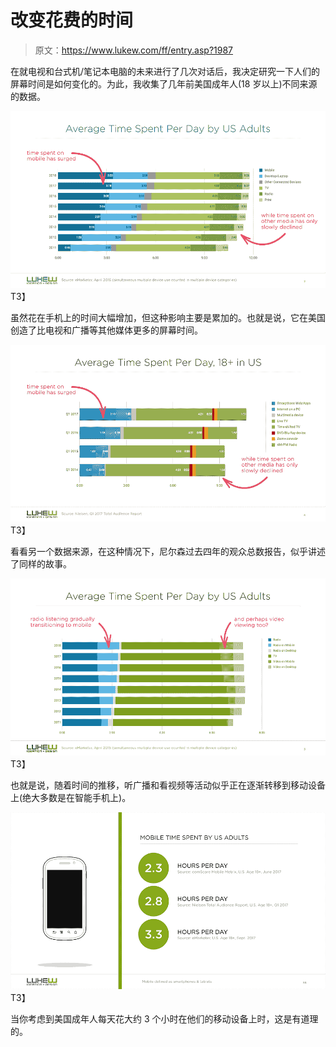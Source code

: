 # 改变花费的时间

> 原文：<https://www.lukew.com/ff/entry.asp?1987>



在就电视和台式机/笔记本电脑的未来进行了几次对话后，我决定研究一下人们的屏幕时间是如何变化的。为此，我收集了几年前美国成年人(18 岁以上)不同来源的数据。

[![How time Spent Changes for US Adults 2011-2018](img/6251eeb5ad8f9c34faa0e413fcbfb514.png)](//static.lukew.com/time_spentUS-1_2x.png)T3】

虽然花在手机上的时间大幅增加，但这种影响主要是累加的。也就是说，它在美国创造了比电视和广播等其他媒体更多的屏幕时间。

[![How time Spent Changes for US Adults 2014-2017](img/ee51a8e7340cadb0d7761908811e4286.png)](//static.lukew.com/time_spentUS-3_2x.png)T3】

看看另一个数据来源，在这种情况下，尼尔森过去四年的观众总数报告，似乎讲述了同样的故事。

[![Radio Listening & Video Viewing is Shifting to Mobile](img/7ad381dc05509814f58eb8d76df2dd68.png)](//static.lukew.com/time_spentUS-2_2x.png)T3】

也就是说，随着时间的推移，听广播和看视频等活动似乎正在逐渐转移到移动设备上(绝大多数是在智能手机上)。

[![Average Time Spent on Mobiel Devices](img/c03f4714edc6fb82cea4892a569e1acc.png)](//static.lukew.com/time_spentUS-4_2x.png)T3】

当你考虑到美国成年人每天花大约 3 个小时在他们的移动设备上时，这是有道理的。

